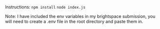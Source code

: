 Instructions:
`npm install`
`node index.js`

Note: I have included the env variables in my brightspace submission, you will need to create a .env file in the root directory and paste them in.
